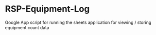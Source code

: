 # RSP-Equipment-Log
Google App script for running the sheets application for viewing / storing equipment count data
